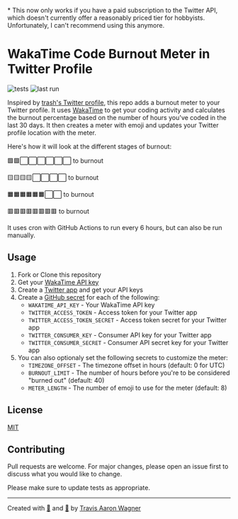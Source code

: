 \* This now only works if you have a paid subscription to the Twitter API, which doesn't currently offer a reasonably priced tier for hobbyists. Unfortunately, I can't recommend using this anymore.

# WakaTime Code Burnout Meter in Twitter Profile

![tests](https://github.com/trvswgnr/burnout-meter/actions/workflows/test.yml/badge.svg?branch=main)
![last run](https://github.com/trvswgnr/burnout-meter/actions/workflows/run.yml/badge.svg?branch=main&event=schedule)

Inspired by [trash's Twitter profile](https://twitter.com/trashh_dev), this repo adds a burnout meter to your Twitter profile. It uses  [WakaTime](https://wakatime.com/) to get your coding activity and calculates the burnout percentage based on the number of hours you've coded in the last 30 days. It then creates a meter with emoji and updates your Twitter profile location with the meter.

Here's how it will look at the different stages of burnout:

🟩🟩⬜️⬜️⬜️⬜️⬜️⬜️ to burnout

🟨🟨🟨🟨⬜️⬜️⬜️⬜️ to burnout

🟧🟧🟧🟧🟧🟧⬜️⬜️ to burnout

🟥🟥🟥🟥🟥🟥🟥🟥 to burnout

It uses cron with GitHub Actions to run every 6 hours, but can also be run manually.

## Usage

1. Fork or Clone this repository
1. Get your [WakaTime API key](https://wakatime.com/settings/account)
1. Create a [Twitter app](https://developer.twitter.com/en/apps) and get your API keys
1. Create a [GitHub secret](https://docs.github.com/en/actions/reference/encrypted-secrets) for each of the following:
    - `WAKATIME_API_KEY` - Your WakaTime API key
    - `TWITTER_ACCESS_TOKEN` - Access token for your Twitter app
    - `TWITTER_ACCESS_TOKEN_SECRET` - Access token secret for your Twitter app
    - `TWITTER_CONSUMER_KEY` - Consumer API key for your Twitter app
    - `TWITTER_CONSUMER_SECRET` - Consumer API secret key for your Twitter app
1. You can also optionaly set the following secrets to customize the meter:
    - `TIMEZONE_OFFSET` - The timezone offset in hours (default: 0 for UTC)
    - `BURNOUT_LIMIT` - The number of hours before you're to be considered "burned out" (default: 40)
    - `METER_LENGTH` - The number of emoji to use for the meter (default: 8)

## License

[MIT](LICENSE)

## Contributing

Pull requests are welcome. For major changes, please open an issue first to discuss what you would like to change.

Please make sure to update tests as appropriate.

---

Created with [💜](https://travisaw.com) and [🦀](https://www.rust-lang.org/) by [Travis Aaron Wagner](https://github.com/trvswgnr)
